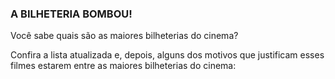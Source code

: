 ### **A BILHETERIA BOMBOU!**
Você sabe quais são as maiores bilheterias do cinema?

Confira a lista atualizada e, depois, alguns dos motivos que justificam esses filmes estarem entre as maiores bilheterias do cinema:
